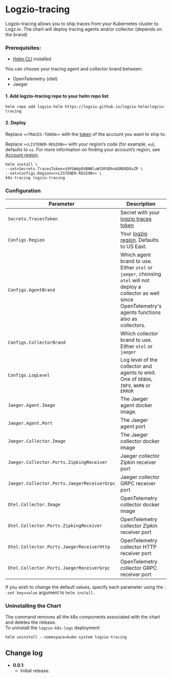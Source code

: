 # Logzio-tracing

Logzio-tracing allows you to ship traces from your Kubernetes cluster to Logz.io.
The chart will deploy tracing agents and/or collector (depends on the brand)

### Prerequisites:
* [Helm CLI](https://helm.sh/docs/intro/install/) installed

You can choose your tracing agent and collector brand between:
* OpenTelemetry (otel)
* Jaeger

#### 1. Add logzio-tracing repo to your helm repo list

```shell
helm repo add logzio-helm https://logzio.github.io/logzio-helm/logzio-tracing
```

#### 2. Deploy

Replace `<<TRACES-TOKEN>>` with the [token](https://app.logz.io/#/dashboard/settings/general) of the account you want to ship to.

Replace `<<LISTENER-REGION>>` with your region’s code (for example, `eu`), defaults to `us`. For more information on finding your account’s region, see [Account region](https://docs.logz.io/user-guide/accounts/account-region.html).

```shell
helm install \
--set=Secrets.TracesToken=VVFGWdpOVBNNluWlDFUDhnbDRDODOxZP \
--set=Configs.Region=<<LISTENER-REGION>> \
k8s-tracing logzio-tracing

```


### Configuration

| Parameter | Description | Default |
|---|---|---|
| `Secrets.TracesToken` | Secret with your [logzio traces token](https://app.logz.io/#/dashboard/settings/general) |  `""` |
| `Configs.Region` | Your [logzio region](https://docs.logz.io/user-guide/accounts/account-region.html). Defaults to US East.|  `"us"` |
| `Configs.AgentBrand` | Which agent brand to use. Either `otel` or `jaeger`, choosing `otel` will not deploy a collector as well since OpenTelemetry's agents functions also as collectors. |  `"otel"` |
| `Configs.CollectorBrand` | Which collector brand to use. Either `otel` or `jaeger` |  `"otel"` |
| `Configs.LogLevel` | Log level of the collector and agents to emit. One of `DEBUG`, `INFO`, `WARN` or `ERROR`|  `"INFO"` |
| `Jaeger.Agent.Image` | The Jaeger agent docker image. |  `jaegertracing/jaeger-agent:1.18.0` |
| `Jaeger.Agent.Port` | The Jaeger agent port|  `6831` |
| `Jaeger.Collector.Image` | The Jaeger collector docker image|  `logzio/jaeger-logzio-collector:latest` |
| `Jaeger.Collector.Ports.ZipkingReceiver` | Jaeger collector Zipkin receiver port|  `9411` |
| `Jaeger.Collector.Ports.JaegerReceiverGrpc` | Jaeger collector GRPC receiver port| `14250` | 
| `Otel.Collector.Image` | OpenTelemetry collector docker image|  `otel/opentelemetry-collector-contrib:0.17.0` |
| `Otel.Collector.Ports.ZipkingReceiver` | OpenTelemetry collector Zipkin receiver port |  `9411` |
| `Otel.Collector.Ports.JaegerReceiverHttp` | OpenTelemetry collector HTTP receiver port|  `14268` |
| `Otel.Collector.Ports.JaegerReceiverGrpc` | OpenTelemetry collector GRPC receiver port| `14250` |


If you wish to change the default values, specify each parameter using the `--set key=value` argument to `helm install`.

### Uninstalling the Chart

The command removes all the k8s components associated with the chart and deletes the release.  
To uninstall the `logzio-k8s-logs` deployment:

```shell
helm uninstall --namespace=kube-system logzio-tracing
```


## Change log
 - **0.0.1**:
    - Initial release.
